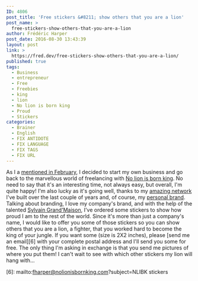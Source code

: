 ```yaml
---
ID: 4806
post_title: 'Free stickers &#8211; show others that you are a lion'
post_name: >
  free-stickers-show-others-that-you-are-a-lion
author: Frédéric Harper
post_date: 2016-08-30 13:43:39
layout: post
link: >
  https://fred.dev/free-stickers-show-others-that-you-are-a-lion/
published: true
tags:
  - Business
  - entrepreneur
  - Free
  - Freebies
  - king
  - lion
  - No lion is born king
  - Proud
  - Stickers
categories:
  - Brainer
  - English
  - FIX ANTIDOTE
  - FIX LANGUAGE
  - FIX TAGS
  - FIX URL
---
```

As I a [mentioned in February][1], I decided to start my own business and go back to the marvellous world of freelancing with [No lion is born king][2]. No need to say that it's an interesting time, not always easy, but overall, I'm quite happy! I'm also lucky as it's going well, thanks to my [amazing network][3] I've built over the last couple of years and, of course, my [personal brand][4]. Talking about branding, I love my company's brand, and with the help of the talented [Sylvain Grand'Maison][5], I've ordered some stickers to show how proud I am to the rest of the world. Since it's more than just a company's name, I would like to offer you some of those stickers so you can show others that you are a lion, a fighter, that you worked hard to become the king of your jungle. If you want some (size is 2X2 inches), please [send me an email][6] with your complete postal address and I'll send you some for free. The only thing I'm asking in exchange is that you send me pictures of where you put them! I can't wait to see with which other stickers my lion will hang with...

 [1]: https://fred.dev/open-for-new-contracts/
 [2]: https://nolionisbornking.com
 [3]: https://www.linkedin.com/in/fredericharper
 [4]: https://www.amazon.com/Success-Programming-Recognition-Influence-Personal-ebook/dp/B01JC1ML5Y/
 [5]: https://fono.ca/
 [6]: mailto:fharper@nolionisbornking.com?subject=NLIBK stickers